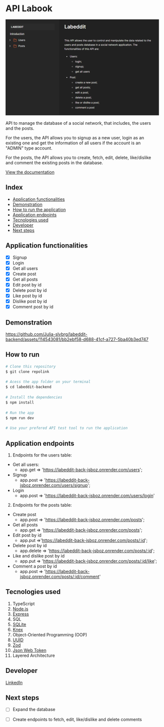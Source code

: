 # API Labook

![API-Documentation](./src/assets/documentation.png)

API to manage the database of a social network, that includes, the users and the posts.

For the users, the API allows you to signup as a new user, login as an existing one and get the information of all users if the account is an "ADMIN" type account.

For the posts, the API allows you to create, fetch, edit, delete, like/dislike and comment the existing posts in the database.

[View the documentation](https://documenter.getpostman.com/view/26594436/2s9YCBvVjy)

## Index
- <a href="#functionalities">Application functionalities</a>
- <a href="#demonstration">Demonstration</a>
- <a href="#run">How to run the application</a>
- <a href="#endpoints">Application endpoints</a>
- <a href="#tecnologies-used"> Tecnologies used</a>
- <a href="#developer">Developer</a>
- <a href="#next-steps">Next steps</a>

## Application functionalities
 - [x]  Signup  
 - [x]  Login
 - [x]  Get all users
 - [x]  Create post
 - [x]  Get all posts 
 - [x]  Edit post by id
 - [x]  Delete post by id
 - [x]  Like post by id
 - [x]  Dislike post by id
 - [x]  Comment post by id
  
## Demonstration


https://github.com/Julia-slvbrg/labeddit-backend/assets/114543081/bb2ebf58-d688-41cf-a727-5ba40b3ed747


## How to run
```bash
# Clone this repository
$ git clone repolink

# Acess the app folder on your terminal
$ cd labeddit-backend

# Install the dependencies
$ npm install

# Run the app 
$ npm run dev

# Use your prefered API test tool to run the application
```

## Application endpoints

1. Endpoints for the users table:
 - Get all users: 
    - app.get => 'https://labeddit-back-jsboz.onrender.com/users';
 - Signup
    - app.post => 'https://labeddit-back-jsboz.onrender.com/users/signup';
 - Login
    - app.post => 'https://labeddit-back-jsboz.onrender.com/users/login'

2. Endpoints for the posts table:
 - Create post
    - app.post => 'https://labeddit-back-jsboz.onrender.com/posts';
 - Get all posts
    - app.get => 'https://labeddit-back-jsboz.onrender.com/posts';
 - Edit post by id
    - app.put =>'https://labeddit-back-jsboz.onrender.com/posts/:id';
 - Delete post by id
    - app.delete => 'https://labeddit-back-jsboz.onrender.com/posts/:id';
 - Like and dislike post by id
    - app.put => 'https://labeddit-back-jsboz.onrender.com/posts/:id/like';
- Comment a post by id
    -   app.post => 'https://labeddit-back-jsboz.onrender.com/posts/:id/comment'

## Tecnologies used
1. TypeScript
2. [Node.js](https://nodejs.org/en)
3. [Express](https://expressjs.com/pt-br/)
4. SQL
5. [SQLite](https://www.sqlite.org/index.html)
6. [Knex](https://knexjs.org/)
7. Object-Oriented Programming (OOP)
8. [UUID](https://www.uuidgenerator.net/)
9. [Zod](https://zod.dev/)
10. [Json Web Token](https://jwt.io/)
11. Layered Architecture

## Developer
[LinkedIn](https://www.linkedin.com/in/julia-silva-borges/)

## Next steps
 -[ ] Expand the database

 -[ ] Create endpoints to fetch, edit, like/dislike and delete comments
